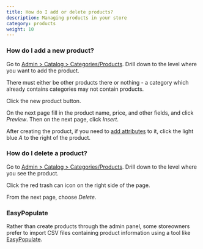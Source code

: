```yaml
---
title: How do I add or delete products? 
description: Managing products in your store 
category: products
weight: 10
---
```


### How do I add a new product?

Go to [Admin > Catalog > Categories/Products](/user/admin_pages/catalog/categories_products/).  Drill down to the level where you want to add the product.  

There must either be other products there or nothing - a category which 
already contains categories may not contain products. 

Click the new product button.

On the next page fill in the product name, price, and other fields, and click *Preview*.  Then on the next page, click *Insert*. 

After creating the product, if you need to [add attributes](/user/products/attributes/) to it, 
click the light blue *A* to the right of the product. 


### How do I delete a product? 

Go to [Admin > Catalog > Categories/Products](/user/admin_pages/catalog/categories_products/).  Drill down to the level where you see the product.  

Click the red trash can icon on the right side of the page.

From the next page, choose *Delete*. 

### EasyPopulate 

Rather than create products through the admin panel, some storeowners prefer to import CSV files containing product information using a tool like [EasyPopulate](/user/products/easypopulate/). 
